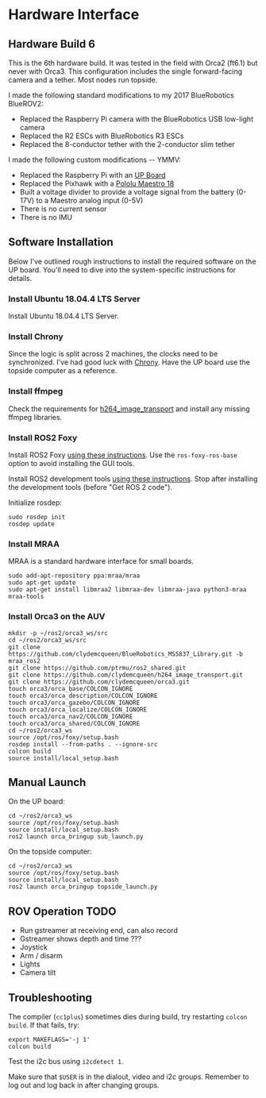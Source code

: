 # Hardware Interface

## Hardware Build 6

This is the 6th hardware build. It was tested in the field with Orca2 (ft6.1) but never with Orca3.
This configuration includes the single forward-facing camera and a tether. Most nodes run topside.

I made the following standard modifications to my 2017 BlueRobotics BlueROV2:

* Replaced the Raspberry Pi camera with the BlueRobotics USB low-light camera
* Replaced the R2 ESCs with BlueRobotics R3 ESCs
* Replaced the 8-conductor tether with the 2-conductor slim tether

I made the following custom modifications -- YMMV:

* Replaced the Raspberry Pi with an [UP Board](https://up-board.org/up/specifications/)
* Replaced the Pixhawk with a [Pololu Maestro 18](https://www.pololu.com/product/1354)
* Built a voltage divider to provide a voltage signal from the battery (0-17V) to a Maestro analog input (0-5V)
* There is no current sensor
* There is no IMU

## Software Installation

Below I've outlined rough instructions to install the required software on the UP board.
You'll need to dive into the system-specific instructions for details.

### Install Ubuntu 18.04.4 LTS Server

Install Ubuntu 18.04.4 LTS Server.

### Install Chrony

Since the logic is split across 2 machines, the clocks need to be synchronized.
I've had good luck with [Chrony](https://chrony.tuxfamily.org/doc/3.5/installation.html).
Have the UP board use the topside computer as a reference.

### Install ffmpeg

Check the requirements for [h264_image_transport](https://github.com/clydemcqueen/h264_image_transport)
and install any missing ffmpeg libraries.

### Install ROS2 Foxy

Install ROS2 Foxy
[using these instructions](https://index.ros.org/doc/ros2/Installation/Foxy/Linux-Install-Debians/).
Use the `ros-foxy-ros-base` option to avoid installing the GUI tools.

Install ROS2 development tools
[using these instructions](https://index.ros.org/doc/ros2/Installation/Foxy/Linux-Development-Setup/).
Stop after installing the development tools (before "Get ROS 2 code").

Initialize rosdep:
~~~
sudo rosdep init
rosdep update
~~~

### Install MRAA

MRAA is a standard hardware interface for small boards.

~~~
sudo add-apt-repository ppa:mraa/mraa
sudo apt-get update
sudo apt-get install libmraa2 libmraa-dev libmraa-java python3-mraa mraa-tools
~~~

### Install Orca3 on the AUV

~~~
mkdir -p ~/ros2/orca3_ws/src
cd ~/ros2/orca3_ws/src
git clone https://github.com/clydemcqueen/BlueRobotics_MS5837_Library.git -b mraa_ros2
git clone https://github.com/ptrmu/ros2_shared.git
git clone https://github.com/clydemcqueen/h264_image_transport.git
git clone https://github.com/clydemcqueen/orca3.git
touch orca3/orca_base/COLCON_IGNORE
touch orca3/orca_description/COLCON_IGNORE
touch orca3/orca_gazebo/COLCON_IGNORE
touch orca3/orca_localize/COLCON_IGNORE
touch orca3/orca_nav2/COLCON_IGNORE
touch orca3/orca_shared/COLCON_IGNORE
cd ~/ros2/orca3_ws
source /opt/ros/foxy/setup.bash
rosdep install --from-paths . --ignore-src
colcon build
source install/local_setup.bash
~~~

## Manual Launch

On the UP board:

~~~
cd ~/ros2/orca3_ws
source /opt/ros/foxy/setup.bash
source install/local_setup.bash
ros2 launch orca_bringup sub_launch.py
~~~

On the topside computer:

~~~
cd ~/ros2/orca3_ws
source /opt/ros/foxy/setup.bash
source install/local_setup.bash
ros2 launch orca_bringup topside_launch.py
~~~

## ROV Operation TODO

* Run gstreamer at receiving end, can also record 
* Gstreamer shows depth and time ???
* Joystick
* Arm / disarm
* Lights
* Camera tilt

## Troubleshooting

The compiler (`cc1plus`) sometimes dies during build, try restarting `colcon build`.
If that fails, try:
~~~
export MAKEFLAGS='-j 1'
colcon build
~~~

Test the i2c bus using `i2cdetect 1`.

Make sure that `$USER` is in the dialout, video and i2c groups.
Remember to log out and log back in after changing groups.